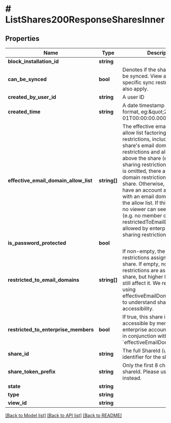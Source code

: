 # # ListShares200ResponseSharesInner

## Properties

Name | Type | Description | Notes
------------ | ------------- | ------------- | -------------
**block_installation_id** | **string** |  | [optional]
**can_be_synced** | **bool** | Denotes if the shared view can be synced. View and enterprise specific sync restrictions may also apply. | [optional]
**created_by_user_id** | **string** | A user ID |
**created_time** | **string** | A date timestamp in the ISO format, eg:\&quot;2018-01-01T00:00:00.000Z\&quot; |
**effective_email_domain_allow_list** | **string[]** | The effective email domain allow list factoring all restrictions, including the share&#39;s email domain restrictions and all restrictions above the share (e.g. enterprise sharing restrictions). If this field is omitted, there are no email domain restrictions on the share. Otherwise, a viewer must have an account associated with an email domain included in the allow list. If this list is empty, no viewer can see the share (e.g. no member of restrictedToEmailDomains is allowed by enterprise-wise sharing restrictions). | [optional]
**is_password_protected** | **bool** |  |
**restricted_to_email_domains** | **string[]** | If non-empty, the email domain restrictions assigned to the share. If empty, no domain restrictions are assigned to the share, but higher level ones may still affect it. We recommend using effectiveEmailDomainAllowList to understand share accessibility. |
**restricted_to_enterprise_members** | **bool** | If true, this share is only accessible by members of the enterprise account. This works in conjunction with &#x60;effectiveEmailDomainAllowList&#x60;. |
**share_id** | **string** | The full ShareId (unique identifier for the share). |
**share_token_prefix** | **string** | Only the first 8 characters of the shareId.  Please use &#x60;shareId&#x60; instead. |
**state** | **string** |  |
**type** | **string** |  |
**view_id** | **string** |  | [optional]

[[Back to Model list]](../../README.md#models) [[Back to API list]](../../README.md#endpoints) [[Back to README]](../../README.md)

